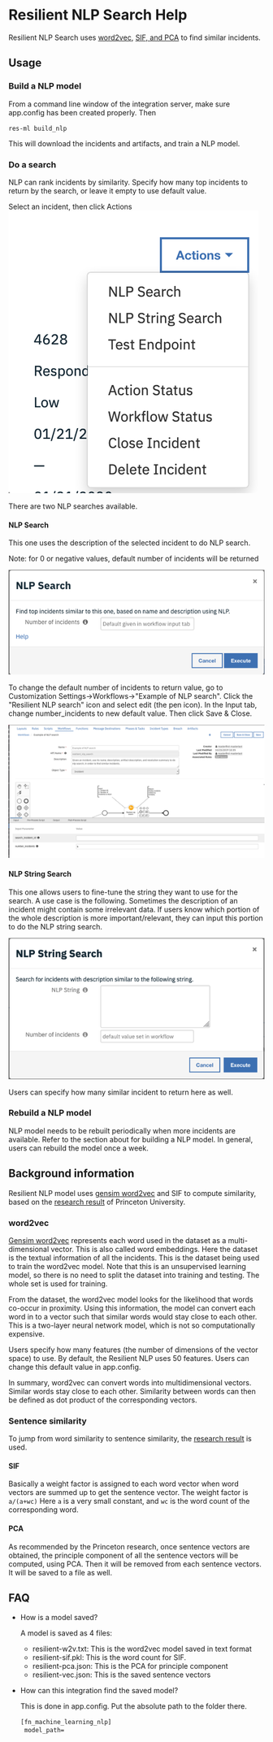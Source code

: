 # Resilient NLP Search Help

Resilient NLP Search uses [word2vec](https://radimrehurek.com/gensim/auto_examples/tutorials/run_word2vec.html#sphx-glr-auto-examples-tutorials-run-word2vec-py|word2vec), [SIF, and PCA](https://openreview.net/pdf?id=SyK00v5xx) to find similar incidents.

## Usage

### Build a NLP model
From a command line window of the integration server, make sure app.config has been
created properly. Then
```
res-ml build_nlp
```
This will download the incidents and artifacts, and train a NLP
model.

### Do a search
NLP can rank incidents by similarity. Specify how many top
incidents to return by the search, or leave it empty to use default
value.

Select an incident, then click Actions
![action](images/NlpSearch.png)

There are two NLP searches available.

#### NLP Search
This one uses the description of the selected incident to do NLP search. 

Note: for 0 or negative values, default number of incidents will be returned

![menu](./images/Menu.png)

To change the default number of incidents to return value, go to
Customization Settings->Workflows->"Example of NLP search". Click
the "Resilient NLP search" icon and select edit (the pen icon). In the
Input tab, change number_incidents to new default value. Then click
Save & Close.

![wf_default](./images/WF_default_value.png)

#### NLP String Search
This one allows users to fine-tune the string they want to use for the search. 
A use case is the following. Sometimes the description of an incident might contain
some irrelevant data. If users know which portion of the whole description is more
important/relevant, they can input this portion to do the NLP string search.

![string search](images/NlpStringsearch.png)

Users can specify how many similar incident to return here as well.

### Rebuild a NLP model
NLP model needs to be rebuilt periodically when more incidents are available.
Refer to the section about for building a NLP model. In general, users can rebuild the model once 
a week.

## Background information
Resilient NLP model uses [gensim word2vec](https://radimrehurek.com/gensim/models/word2vec.html) and 
SIF to compute similarity, based on the [research result](https://openreview.net/pdf?id=SyK00v5xxv) of 
Princeton University.

### word2vec
[Gensim word2vec](https://radimrehurek.com/gensim/models/word2vec.html) represents each word used 
in the dataset as a multi-dimensional vector. This is also
called word embeddings. Here the dataset is the textual information of all the incidents. This is the
dataset being used to train the word2vec model. Note that this is an unsupervised learning model, so
there is no need to split the dataset into training and testing. The whole set is used for training.

From the dataset, the word2vec model looks for the likelihood that words co-occur in proximity. 
Using this information,
the model can convert each word in to a vector such that similar words would stay close to 
each other. This is a two-layer neural network model, which is not so computationally expensive. 

Users specify how many features (the number of dimensions of the vector space) to use. By default, 
the Resilient NLP uses 50 features. Users can change this default value in app.config.

In summary, word2vec can convert words into multidimensional vectors. Similar words stay close to each
other. Similarity between words can then be defined as dot product of the corresponding vectors.

### Sentence similarity 
To jump from word similarity to sentence similarity, the [research result](https://openreview.net/pdf?id=SyK00v5xxv)
is used. 

#### SIF
Basically a weight factor is assigned to each word vector when word vectors are summed up to get the
sentence vector. The weight factor is
```a/(a+wc)```
Here ```a``` is a very small constant, and ```wc``` is the word count of the corresponding word. 

#### PCA
As recommended by the Princeton research, once sentence vectors are obtained, the principle component
of all the sentence vectors will be computed, using PCA. Then it will be removed from each sentence
vectors. It will be saved to a file as well.

## FAQ

* How is a model saved?

    A model is saved as 4 files:
    * resilient-w2v.txt: This is the word2vec model saved in text format
    * resilient-sif.pkl: This is the word count for SIF.
    * resilient-pca.json: This is the PCA for principle component
    * resilient-vec.json: This is the saved sentence vectors
* How can this integration find the saved model?
    
    This is done in app.config. Put the absolute path to the folder there.
    ```
    [fn_machine_learning_nlp]
     model_path=
    ```
